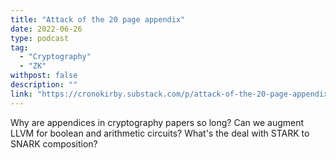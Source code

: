 ```yaml
---
title: "Attack of the 20 page appendix"
date: 2022-06-26
type: podcast
tag:
  - "Cryptography"
  - "ZK"
withpost: false
description: ""
link: "https://cronokirby.substack.com/p/attack-of-the-20-page-appendix#details"
---
```


Why are appendices in cryptography papers so long? Can we augment LLVM for boolean and arithmetic circuits? What's the deal with STARK to SNARK composition? 